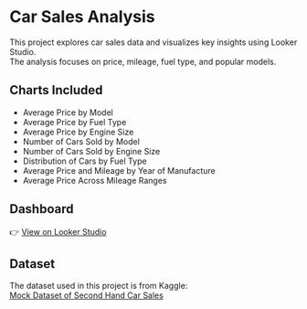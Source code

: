 # Car Sales Analysis

This project explores car sales data and visualizes key insights using Looker Studio.  
The analysis focuses on price, mileage, fuel type, and popular models.  

## Charts Included
- Average Price by Model  
- Average Price by Fuel Type  
- Average Price by Engine Size  
- Number of Cars Sold by Model  
- Number of Cars Sold by Engine Size  
- Distribution of Cars by Fuel Type  
- Average Price and Mileage by Year of Manufacture
- Average Price Across Mileage Ranges  

## Dashboard
👉 [View on Looker Studio](https://lookerstudio.google.com/s/tZIGtvgWVdc)

## Dataset
The dataset used in this project is from Kaggle:  
[Mock Dataset of Second Hand Car Sales](https://www.kaggle.com/datasets/msnbehdani/mock-dataset-of-second-hand-car-sales)
